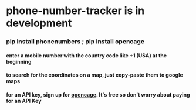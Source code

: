 # phone-number-tracker is in development 

### pip install phonenumbers ; pip install opencage 

#### enter a mobile number with the country code like +1 (USA) at the beginning

#### to search for the coordinates on a map, just copy-paste them to google maps 

#### for an API key, sign up for [opencage](https://opencagedata.com/). It's free so don't worry about paying for an API Key
